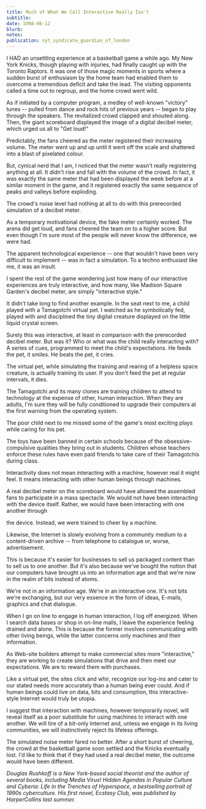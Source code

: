 ```yaml
---
title: Much of What We Call Interactive Really Isn't
subtitle: 
date: 1998-06-12
blurb: 
notes: 
publication: nyt_syndicate_guardian_of_london
---
```



I HAD an unsettling experience at a basketball game a while ago. My New York Knicks, though playing with injuries, had finally caught up with the Toronto Raptors. It was one of those magic moments in sports where a sudden burst of enthusiasm by the home team had enabled them to overcome a tremendous deficit and take the lead. The visiting opponents called a time out to regroup, and the home crowd went wild.

As if initiated by a computer program, a medley of well-known "victory" tunes -- pulled from dance and rock hits of previous years -- began to play through the speakers. The revitalized crowd clapped and shouted along. Then, the giant scoreboard displayed the image of a digital decibel meter, which urged us all to "Get loud!"

Predictably, the fans cheered as the meter registered their increasing volume. The meter went up and up until it went off the scale and shattered into a blast of pixelated colour.

But, cynical nerd that I am, I noticed that the meter wasn't really registering anything at all. It didn't rise and fall with the volume of the crowd. In fact, it was exactly the same meter that had been displayed the week before at a similar moment in the game, and it registered exactly the same sequence of peaks and valleys before exploding.

The crowd's noise level had nothing at all to do with this prerecorded simulation of a decibel meter.

As a temporary motivational device, the fake meter certainly worked. The arena did get loud, and fans cheered the team on to a higher score. But even though I'm sure most of the people will never know the difference, we were had.

The apparent technological experience -- one that wouldn't have been very difficult to implement -- was in fact a simulation. To a techno enthusiast like me, it was an insult.

I spent the rest of the game wondering just how many of our interactive experiences are truly interactive, and how many, like Madison Square Garden's decibel meter, are simply "interactive style."

It didn't take long to find another example. In the seat next to me, a child played with a Tamagotchi virtual pet. I watched as he symbolically fed, played with and disciplined the tiny digital creature displayed on the little liquid crystal screen.

Surely this was interactive, at least in comparison with the prerecorded decibel meter. But was it? Who or what was the child really interacting with? A series of cues, programmed to meet the child's expectations. He feeds the pet, it smiles. He beats the pet, it cries.

The virtual pet, while simulating the training and rearing of a helpless space creature, is actually training its user. If you don't feed the pet at regular intervals, it dies.

The Tamagotchi and its many clones are training children to attend to technology at the expense of other, human interaction. When they are adults, I'm sure they will be fully conditioned to upgrade their computers at the first warning from the operating system.

The poor child next to me missed some of the game's most exciting plays while caring for his pet.

The toys have been banned in certain schools because of the obsessive-compulsive qualities they bring out in students. Children whose teachers enforce these rules have even paid friends to take care of their Tamagotchis during class.

Interactivity does not mean interacting with a machine, however real it might feel. It means interacting with other human beings through machines.

A real decibel meter on the scoreboard would have allowed the assembled fans to participate in a mass spectacle. We would not have been interacting with the device itself. Rather, we would have been interacting with one another through

the device. Instead, we were trained to cheer by a machine.

Likewise, the Internet is slowly evolving from a community medium to a content-driven archive -- from telephone to catalogue or, worse, advertisement.

This is because it's easier for businesses to sell us packaged content than to sell us to one another. But it's also because we've bought the notion that our computers have brought us into an information age and that we're now in the realm of bits instead of atoms.

We're not in an information age. We're in an interactive one. It's not bits we're exchanging, but our very essence in the form of ideas, E-mails, graphics and chat dialogue.

When I go on line to engage in human interaction, I log off energized. When I search data bases or shop in on-line malls, I leave the experience feeling drained and alone. This is because the former involves communicating with other living beings, while the latter concerns only machines and their information.

As Web-site builders attempt to make commercial sites more "interactive," they are working to create simulations that drive and then meet our expectations. We are to reward them with purchases.

Like a virtual pet, the sites click and whir, recognize our log-ins and cater to our stated needs more accurately than a human being ever could. And if human beings could live on data, bits and consumption, this interactive-style Internet would truly be utopia.

I suggest that interaction with machines, however temporarily novel, will reveal itself as a poor substitute for using machines to interact with one another. We will tire of a bit-only Internet and, unless we engage in its living communities, we will instinctively reject its lifeless offerings.

The simulated noise meter fared no better. After a short burst of cheering, the crowd at the basketball game soon settled and the Knicks eventually lost. I'd like to think that if they had used a real decibel meter, the outcome would have been different.

*Douglas Rushkoff is a New York-based social theorist and the author of several books, including Media Virus! Hidden Agendas in Popular Culture and Cyberia: Life in the Trenches of Hyperspace, a bestselling portrait of 1990s cyberculture. His first novel, Ecstasy Club, was published by HarperCollins last summer.*

